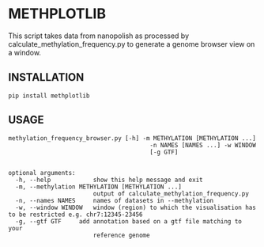 # METHPLOTLIB

This script takes data from nanopolish as processed by calculate_methylation_frequency.py to generate a genome browser view on a window.

## INSTALLATION
`pip install methplotlib`

## USAGE
```
methylation_frequency_browser.py [-h] -m METHYLATION [METHYLATION ...]
                                        -n NAMES [NAMES ...] -w WINDOW
                                        [-g GTF]


optional arguments:
  -h, --help            show this help message and exit
  -m, --methylation METHYLATION [METHYLATION ...]
                        output of calculate_methylation_frequency.py
  -n, --names NAMES     names of datasets in --methylation
  -w, --window WINDOW   window (region) to which the visualisation has to be restricted e.g. chr7:12345-23456
  -g, --gtf GTF     add annotation based on a gtf file matching to your
                        reference genome
```

